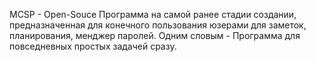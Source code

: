 MCSP - Open-Souce Программа на самой ранее стадии создании, предназначенная для конечного пользования юзерами для заметок, планирования, менджер паролей. Одним словым - Программа для повседневных простых задачей сразу. 
